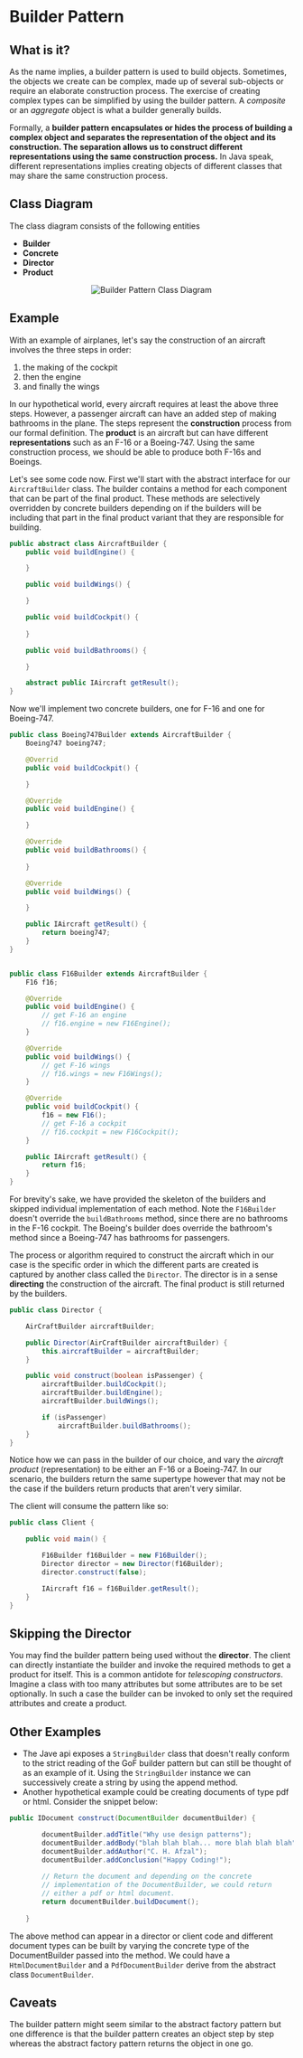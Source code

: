 # Builder Pattern

## What is it?
As the name implies, a builder pattern is used to build objects. Sometimes, the objects we create can be complex, made up of several sub-objects or require an elaborate construction process. The exercise of creating complex types can be simplified by using the builder pattern. A *composite* or an *aggregate* object is what a builder generally builds.

Formally, a **builder pattern encapsulates or hides the process of building a complex object and separates the representation of the object and its construction. The separation allows us to construct different representations using the same construction process.** In Java speak, different representations implies creating objects of different classes that may share the same construction process.


## Class Diagram
The class diagram consists of the following entities
* **Builder**
* **Concrete**
* **Director**
* **Product**

<p align="center">
    <img src="../media-files/builder.png" alt="Builder Pattern Class Diagram">
</p>

## Example
With an example of airplanes, let's say the construction of an aircraft involves the three steps in order:

1. the making of the cockpit
2. then the engine
3. and finally the wings

In our hypothetical world, every aircraft requires at least the above three steps. However, a passenger aircraft can have an added step of making bathrooms in the plane. The steps represent the **construction** process from our formal definition. The **product** is an aircraft but can have different **representations** such as an F-16 or a Boeing-747. Using the same construction process, we should be able to produce both F-16s and Boeings.

Let's see some code now. First we'll start with the abstract interface for our `AircraftBuilder` class. The builder contains a method for each component that can be part of the final product. These methods are selectively overridden by concrete builders depending on if the builders will be including that part in the final product variant that they are responsible for building.

```java
public abstract class AircraftBuilder {
    public void buildEngine() {

    }

    public void buildWings() {

    }

    public void buildCockpit() {
        
    }

    public void buildBathrooms() {

    }

    abstract public IAircraft getResult();
}
```


Now we'll implement two concrete builders, one for F-16 and one for Boeing-747.

```java
public class Boeing747Builder extends AircraftBuilder {
    Boeing747 boeing747;

    @Overrid
    public void buildCockpit() {

    }

    @Override
    public void buildEngine() {

    }

    @Override
    public void buildBathrooms() {
        
    }

    @Override
    public void buildWings() {

    }

    public IAircraft getResult() {
        return boeing747;
    }
}


public class F16Builder extends AircraftBuilder {
    F16 f16;

    @Override
    public void buildEngine() {
        // get F-16 an engine
        // f16.engine = new F16Engine();
    }

    @Override
    public void buildWings() {
        // get F-16 wings
        // f16.wings = new F16Wings();
    }

    @Override
    public void buildCockpit() {
        f16 = new F16();
        // get F-16 a cockpit
        // f16.cockpit = new F16Cockpit();
    }

    public IAircraft getResult() {
        return f16;
    }
}
```


For brevity's sake, we have provided the skeleton of the builders and skipped individual implementation of each method. Note the `F16Builder` doesn't override the `buildBathrooms` method, since there are no bathrooms in the F-16 cockpit. The Boeing's builder does override the bathroom's method since a Boeing-747 has bathrooms for passengers.

The process or algorithm required to construct the aircraft which in our case is the specific order in which the different parts are created is captured by another class called the `Director`. The director is in a sense **directing** the construction of the aircraft. The final product is still returned by the builders.

```java
public class Director {

    AirCraftBuilder aircraftBuilder;

    public Director(AirCraftBuilder aircraftBuilder) {
        this.aircraftBuilder = aircraftBuilder;
    }

    public void construct(boolean isPassenger) {
        aircraftBuilder.buildCockpit();
        aircraftBuilder.buildEngine();
        aircraftBuilder.buildWings();

        if (isPassenger)
            aircraftBuilder.buildBathrooms();
    }
}
```


Notice how we can pass in the builder of our choice, and vary the *aircraft product* (representation) to be either an F-16 or a Boeing-747. In our scenario, the builders return the same supertype however that may not be the case if the builders return products that aren't very similar.

The client will consume the pattern like so:

```java
public class Client {

    public void main() {

        F16Builder f16Builder = new F16Builder();
        Director director = new Director(f16Builder);
        director.construct(false);

        IAircraft f16 = f16Builder.getResult();
    }
}
```


## Skipping the Director
You may find the builder pattern being used without the **director**. The client can directly instantiate the builder and invoke the required methods to get a product for itself. This is a common antidote for *telescoping constructors*. Imagine a class with too many attributes but some attributes are to be set optionally. In such a case the builder can be invoked to only set the required attributes and create a product.


## Other Examples
* The Jave api exposes a `StringBuilder` class that doesn't really conform to the strict reading of the GoF builder pattern but can still be thought of as an example of it. Using the `StringBuilder` instance we can successively create a string by using the append method.
* Another hypothetical example could be creating documents of type pdf or html. Consider the snippet below:

```java
public IDocument construct(DocumentBuilder documentBuilder) {

        documentBuilder.addTitle("Why use design patterns");
        documentBuilder.addBody("blah blah blah... more blah blah blah");
        documentBuilder.addAuthor("C. H. Afzal");
        documentBuilder.addConclusion("Happy Coding!");
        
        // Return the document and depending on the concrete
        // implementation of the DocumentBuilder, we could return
        // either a pdf or html document.
        return documentBuilder.buildDocument();
        
    }
```

The above method can appear in a director or client code and different document types can be built by varying the concrete type of the DocumentBuilder passed into the method. We could have a `HtmlDocumentBuilder` and a `PdfDocumentBuilder` derive from the abstract class `DocumentBuilder`.


## Caveats
The builder pattern might seem similar to the abstract factory pattern but one difference is that the builder pattern creates an object step by step whereas the abstract factory pattern returns the object in one go.